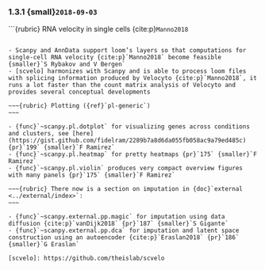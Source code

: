 ### 1.3.1 {small}`2018-09-03`

```{rubric} RNA velocity in single cells {cite:p}`Manno2018`
```

- Scanpy and AnnData support loom’s layers so that computations for single-cell RNA velocity {cite:p}`Manno2018` become feasible {smaller}`S Rybakov and V Bergen`
- [scvelo] harmonizes with Scanpy and is able to process loom files with splicing information produced by Velocyto {cite:p}`Manno2018`, it runs a lot faster than the count matrix analysis of Velocyto and provides several conceptual developments

~~~{rubric} Plotting ({ref}`pl-generic`)
~~~

- {func}`~scanpy.pl.dotplot` for visualizing genes across conditions and clusters, see [here](https://gist.github.com/fidelram/2289b7a8d6da055fb058ac9a79ed485c) {pr}`199` {smaller}`F Ramirez`
- {func}`~scanpy.pl.heatmap` for pretty heatmaps {pr}`175` {smaller}`F Ramirez`
- {func}`~scanpy.pl.violin` produces very compact overview figures with many panels {pr}`175` {smaller}`F Ramirez`

~~~{rubric} There now is a section on imputation in {doc}`external <../external/index>`:
~~~

- {func}`~scanpy.external.pp.magic` for imputation using data diffusion {cite:p}`vanDijk2018` {pr}`187` {smaller}`S Gigante`
- {func}`~scanpy.external.pp.dca` for imputation and latent space construction using an autoencoder {cite:p}`Eraslan2018` {pr}`186` {smaller}`G Eraslan`

[scvelo]: https://github.com/theislab/scvelo
